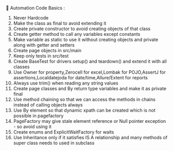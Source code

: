 🌱 Automation Code Basics :
1. Never Hardcode
2. Make the class as final to avoid extending it
3. Create private constructor to avoid creating objects of that class
4. Create getter method to call any variables except constants
5. Make variable as static to use it without creating objects and private along with getter and setters
6. Create page objects in src/main
7. Keep only tests in src/test
8. Create BaseTest for drivers setup() and teardown() and extend it with all classes
9. Use Owner for property,Zerocell for excel,Lombak for POJO,AssertJ for assertions,Localdatejoda for date/time,Allure/Extent for reports
10. Always use trim() when reading any string values
11. Create page classes and By return type variables and make it as private final
12. Use method chaining so that we can access the methods in chains instead of calling objects always
13. Use By element so that dynamic xpath can be created which is not possible in pagefactory 
14. PageFactory may give stale element reference or Null pointer exception - so avoid using it
15. Create enums and ExplicitWaitFactory for waits
16. Use Inheritance only if it satisfies IS A relationship and many methods of super class needs to used in subclass
